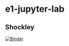 # e1-jupyter-lab

## Shockley

[![Binder](https://mybinder.org/badge_logo.svg)](https://mybinder.org/v2/gh/pjlobo/e1-jupyter-lab.git/master)


